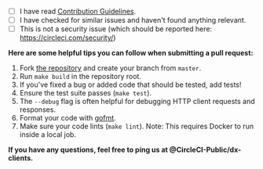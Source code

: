 - [ ] I have read [Contribution Guidelines](https://github.com/CircleCI-Public/circleci-cli/blob/master/CONTRIBUTING.md).
- [ ] I have checked for similar issues and haven't found anything relevant.
- [ ] This is not a security issue (which should be reported here: https://circleci.com/security/)

**Here are some helpful tips you can follow when submitting a pull request:**

1. Fork [the repository](https://github.com/CircleCI-Public/circleci-cli) and create your branch from `master`.
2. Run `make build` in the repository root.
3. If you've fixed a bug or added code that should be tested, add tests!
4. Ensure the test suite passes (`make test`).
5. The `--debug` flag is often helpful for debugging HTTP client requests and responses.
6. Format your code with [gofmt](https://golang.org/cmd/gofmt/).
7. Make sure your code lints (`make lint`). Note: This requires Docker to run inside a local job.

**If you have any questions, feel free to ping us at @CircleCI-Public/dx-clients.**
